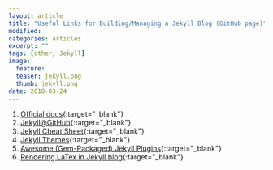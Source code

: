 ```yaml
---
layout: article
title: "Useful Links for Building/Managing a Jekyll Blog (GitHub page)"
modified:
categories: articles
excerpt: ""
tags: [other, Jekyll]
image:
  feature:
  teaser: jekyll.png
  thumb: jekyll.png
date: 2018-03-24
---
```


1. [Official docs](https://jekyllrb.com){:target="_blank"}
2. [Jekyll@GitHub](https://github.com/jekyll){:target="_blank"}
3. [Jekyll Cheat Sheet](https://learn.cloudcannon.com/jekyll-cheat-sheet/){:target="_blank"}
1. [Jekyll Themes](http://jekyllthemes.org){:target="_blank"}
1. [Awesome (Gem-Packaged) Jekyll Plugins](https://github.com/planetjekyll/awesome-jekyll-plugins){:target="_blank"}
2. [Rendering LaTex in Jekyll blog](https://stackoverflow.com/questions/26275645/how-to-supported-latex-in-github-pages){:target="_blank"}
